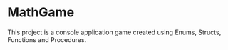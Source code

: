 # MathGame
This project is a console application game created using Enums, Structs, Functions and Procedures.
